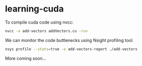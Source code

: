 # learning-cuda

To compile cuda code using nvcc:

```zsh
nvcc -o add-vectors addVectors.cu -run 
```

We can monitor the code buttlenecks using Nsight profiling tool.

```zsh
nsys profile --stats=true -o add-vectors-report ./add-vectors
```

More coming soon...
